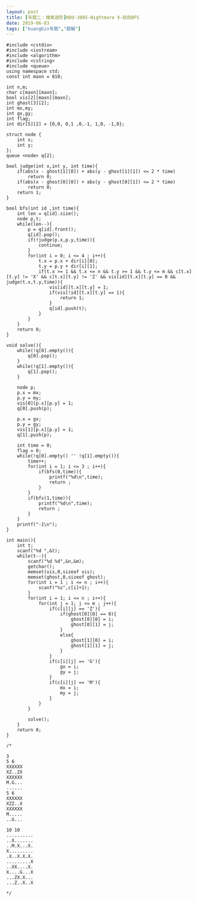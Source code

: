 ```yaml
---
layout: post
title: [专题二：搜索进阶]HDU-3085-Nightmare Ⅱ-双向BFS
date: 2019-06-03
tags: ["kuangbin专题","题解"]
---
```


<!-- wp:code -->

    #include <cstdio>
    #include <iostream>
    #include <algorithm>
    #include <cstring>
    #include <queue>
    using namespace std;
    const int maxn = 810;

    int n,m;
    char c[maxn][maxn];
    bool vis[2][maxn][maxn];
    int ghost[3][2];
    int mx,my;
    int gx,gy;
    int flag;
    int dir[5][2] = {0,0, 0,1 ,0,-1, 1,0, -1,0};

    struct node {
        int x;
        int y;
    };
    queue <node> q[2];

    bool judge(int x,int y, int time){
        if(abs(x - ghost[1][0]) + abs(y - ghost[1][1]) <= 2 * time)
            return 0;
        if(abs(x - ghost[0][0]) + abs(y - ghost[0][1]) <= 2 * time)
            return 0;
        return 1;
    }

    bool bfs(int id ,int time){
        int len = q[id].size();
        node p,t;
        while(len--){
            p = q[id].front();
            q[id].pop();
            if(!judge(p.x,p.y,time)){
                continue;
            }
            for(int i = 0; i <= 4 ; i++){
                t.x = p.x + dir[i][0];
                t.y = p.y + dir[i][1];
                if(t.x >= 1 && t.x <= n && t.y >= 1 && t.y <= m && c[t.x][t.y] != 'X' && c[t.x][t.y] != 'Z' && vis[id][t.x][t.y] == 0 && judge(t.x,t.y,time)){
                    vis[id][t.x][t.y] = 1;
                    if(vis[!id][t.x][t.y] == 1){
                        return 1;
                    }
                    q[id].push(t);
                }
            }
        }
        return 0;
    }

    void solve(){
        while(!q[0].empty()){
            q[0].pop();
        }
        while(!q[1].empty()){
            q[1].pop();
        }

        node p;
        p.x = mx;
        p.y = my;
        vis[0][p.x][p.y] = 1;
        q[0].push(p);

        p.x = gx;
        p.y = gy;
        vis[1][p.x][p.y] = 1;
        q[1].push(p);

        int time = 0;
        flag = 0;
        while(!q[0].empty() '' !q[1].empty()){
            time++;
            for(int i = 1; i <= 3 ; i++){
                if(bfs(0,time)){
                    printf("%d\n",time);
                    return ;
                }
            }
            if(bfs(1,time)){
                printf("%d\n",time);
                return ;
            }
        }
        printf("-1\n");
    }

    int main(){
        int t;
        scanf("%d ",&t);
        while(t--){
            scanf("%d %d",&n,&m);
            getchar();
            memset(vis,0,sizeof vis);
            memset(ghost,0,sizeof ghost);
            for(int i = 1 ; i <= n ; i++){
                scanf("%s",c[i]+1);
            }
            for(int i = 1; i <= n ; i++){
                for(int j = 1; j <= m ; j++){
                    if(c[i][j] == 'Z'){
                        if(ghost[0][0] == 0){
                            ghost[0][0] = i;
                            ghost[0][1] = j;
                        }
                        else{
                            ghost[1][0] = i;
                            ghost[1][1] = j;
                        }
                    }
                    if(c[i][j] == 'G'){
                        gx = i;
                        gy = j;
                    }
                    if(c[i][j] == 'M'){
                        mx = i;
                        my = j;
                    }
                }
            }

            solve();
        }
        return 0;
    }

    /*

    3
    5 6
    XXXXXX
    XZ..ZX
    XXXXXX
    M.G...
    ......
    5 6
    XXXXXX
    XZZ..X
    XXXXXX
    M.....
    ..G...

    10 10
    ..........
    ..X.......
    ..M.X...X.
    X.........
    .X..X.X.X.
    .........X
    ..XX....X.
    X....G...X
    ...ZX.X...
    ...Z..X..X

    */

<!-- /wp:code -->